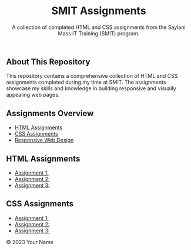 <header>
  <center>
        <h1>SMIT Assignments</h1>
  </center>
        <p>A collection of completed HTML and CSS assignments from the Saylani Mass IT Training (SMIT) program.</p>
    </header>
    <main>
        <section id="about">
            <h2>About This Repository</h2>
            <p>This repository contains a comprehensive collection of HTML and CSS assignments completed during my time at SMIT. The assignments showcase my skills and knowledge in building responsive and visually appealing web pages.</p>
        </section>
        <section id="assignments">
            <h2>Assignments Overview</h2>
            <ul>
                <li><a href="#html-assignments">HTML Assignments</a></li>
                <li><a href="#css-assignments">CSS Assignments</a></li>
                <li><a href="#responsive-web-design">Responsive Web Design</a></li>
            </ul>
        </section>
        <section id="html-assignments">
            <h2>HTML Assignments</h2>
            <ul>
                <li><a href="https://github.com/geek-hadeed/smit-assignments/tree/main/html/assignment-1">Assignment 1:</a></li>
                <li><a href="https://github.com/geek-hadeed/smit-assignments/tree/main/html/assignment-2">Assignment 2:</a></li>
                <li><a href="https://github.com/geek-hadeed/smit-assignments/tree/main/html/assignment-3">Assignment 3:</a></li>
            </ul>
        </section>
        <section id="css-assignments">
            <h2>CSS Assignments</h2>
            <ul>
                <li><a href="https://github.com/geek-hadeed/smit-assignments/tree/main/css/assignment-1">Assignment 1:</a></li>
                <li><a href="https://github.com/geek-hadeed/smit-assignments/tree/main/css/assignment-2">Assignment 2:</a></li>
                <li><a href="https://github.com/geek-hadeed/smit-assignments/tree/main/css/assignment-3">Assignment 3:</a></li>
            </ul>
        </section>
    </main>
    <footer>
        <p>&copy; 2023 Your Name</p>
    </footer>
